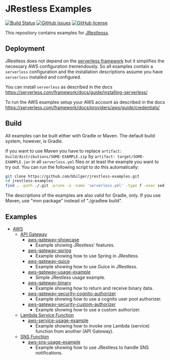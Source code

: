 # JRestless Examples

[![Build Status](https://travis-ci.org/bbilger/jrestless-examples.svg?branch=master)](https://travis-ci.org/bbilger/jrestless-examples)
[![GitHub issues](https://img.shields.io/github/issues/bbilger/jrestless-examples.svg)](https://github.com/bbilger/jrestless-examples/issues)
[![GitHub license](https://img.shields.io/badge/license-Apache%202-blue.svg)](https://raw.githubusercontent.com/bbilger/jrestless-examples/master/LICENSE)

This repository contains examples for [JRestlesss](https://github.com/bbilger/jrestless).

## Deployment

JRestless does not depend on the [serverless framework](https://github.com/serverless/serverless) but it simplifies the necessary AWS configuration tremendously. So all examples contain a `serverless` configuration and the installation descriptions assume you have `serverless` installed and configured.

You can install `serverless` as described in the docs https://serverless.com/framework/docs/guide/installing-serverless/

To run the AWS examples setup your AWS account as described in the docs https://serverless.com/framework/docs/providers/aws/guide/credentials/

## Build

All examples can be built either with Gradle or Maven. The default build system, however, is Gradle.

If you want to use Maven you have to replace `artifact: build/distributions/SOME-EXAMPLE.zip` by `artifact: target/SOME-EXAMPLE.jar` in all `serverless.yml` files or at least the example you want to try out. You can run the following script to do this automatically:

```bash
git clone https://github.com/bbilger/jrestless-examples.git
cd jrestless-examples
find . -path ./.git -prune -o -name 'serverless.yml' -type f -exec sed -i 's/artifact: build\/distributions\/\([a-z0-9-]\+\)\.zip/artifact: target\/\1.jar/' {} +
```

The descriptions of the examples are also valid for Gradle, only. If you use Maven, use "mvn package" instead of "./gradlew build".

## Examples

* [AWS](aws)
  * [API Gateway](aws/gateway)
    * [aws-gateway-showcase](aws/gateway/aws-gateway-showcase)
      * Example showing JRestless' features.
    * [aws-gateway-spring](aws/gateway/aws-gateway-spring)
      * Example showing how to use Spring in JRestless.
    * [aws-gateway-guice](aws/gateway/aws-gateway-guice)
      * Example showing how to use Guice in JRestless.
    * [aws-gateway-usage-example](aws/gateway/aws-gateway-usage-example)
      * Simple JRestless usage example.
    * [aws-gateway-binary](aws/gateway/aws-gateway-binary)
      * Example showing how to return and receive binary data.
    * [aws-gateway-security-cognito-authorizer](aws/gateway/aws-gateway-security-cognito-authorizer)
      * Example showing how to use a cognito user pool authorizer.
    * [aws-gateway-security-custom-authorizer](aws/gateway/aws-gateway-security-custom-authorizer)
      * Example showing how to use a custom authorizer.
  * [Lambda Service Function](aws/service)
    * [aws-service-usage-example](aws/service/aws-service-usage-example)
      * Example showing how to invoke one Lambda (service) function from another (API Gateway).
  * [SNS Function](aws/sns)
    * [aws-sns-usage-example](aws/sns/aws-sns-usage-example)
      * Example showing how to use JRestless to handle SNS notifications.
